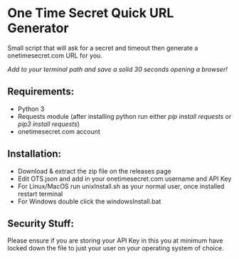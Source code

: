 # One Time Secret Quick URL Generator 

Small script that will ask for a secret and timeout then generate a onetimesecret.com URL for you.

*Add to your terminal path and save a solid 30 seconds opening a browser!*

## Requirements:
- Python 3
- Requests module (after installing python run either *pip install requests* or *pip3 install requests*)
- onetimesecret.com account


## Installation:
- Download & extract the zip file on the releases page
- Edit OTS.json and add in your onetimesecret.com username and API Key
- For Linux/MacOS run unixInstall.sh as your normal user, once installed restart terminal
- For Windows double click the windowsInstall.bat

## Security Stuff:
Please ensure if you are storing your API Key in this you at minimum have locked down the file to just your user on your operating system of choice.
